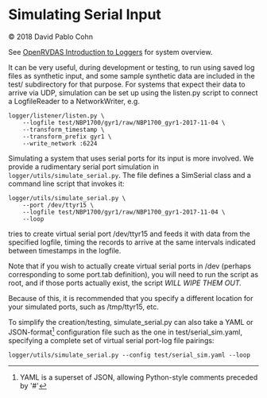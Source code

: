 # Simulating Serial Input  
© 2018 David Pablo Cohn


See [OpenRVDAS Introduction to Loggers](intro_to_loggers.md) for system
overview.

It can be very useful, during development or testing, to run using saved
log files as synthetic input, and some sample synthetic data are
included in the test/ subdirectory for that purpose. For systems that
expect their data to arrive via UDP, simulation can be set up using the
listen.py script to connect a LogfileReader to a NetworkWriter, e.g.

```
logger/listener/listen.py \
    --logfile test/NBP1700/gyr1/raw/NBP1700_gyr1-2017-11-04 \
    --transform_timestamp \
    --transform_prefix gyr1 \
    --write_network :6224
```
Simulating a system that uses serial ports for its input is more
involved. We provide a rudimentary serial port simulation in
`logger/utils/simulate_serial.py`. The file defines a SimSerial class and a
command line script that invokes it:

```
logger/utils/simulate_serial.py \
    --port /dev/ttyr15 \
    --logfile test/NBP1700/gyr1/raw/NBP1700_gyr1-2017-11-04 \
    --loop
```
tries to create virtual serial port /dev/ttyr15 and feeds it with data
from the specified logfile, timing the records to arrive at the same
intervals indicated between timestamps in the logfile.

Note that if you wish to actually create virtual serial ports in /dev
(perhaps corresponding to some port.tab definition), you will need to
run the script as root, and if those ports actually exist, the script
*WILL WIPE THEM OUT.*

Because of this, it is recommended that you specify a different location
for your simulated ports, such as /tmp/ttyr15, etc.

To simplify the creation/testing, simulate\_serial.py can also take a
YAML or JSON-format[^1] configuration file such as the one in
test/serial\_sim.yaml, specifying a complete set of virtual serial
port-log file pairings:

```
logger/utils/simulate_serial.py --config test/serial_sim.yaml --loop
```
[^1]: YAML is a superset of JSON, allowing Python-style comments preceded by '#'
